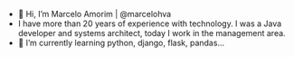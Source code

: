 - 👋 Hi, I’m Marcelo Amorim | @marcelohva
- I have more than 20 years of experience with technology. I was a Java developer and systems architect, today I work in the management area.
- 🌱 I’m currently learning python, django, flask, pandas...

<!---
marcelohva/marcelohva is a ✨ special ✨ repository because its `README.md` (this file) appears on your GitHub profile.
You can click the Preview link to take a look at your changes.
--->
